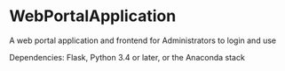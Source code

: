 # WebPortalApplication
A web portal application and frontend for Administrators to login and use

Dependencies: Flask, Python 3.4 or later, or the Anaconda stack
